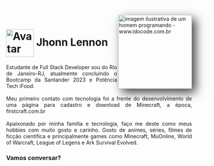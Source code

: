 <img align="right" alt="imagem ilustrativa de um homem programando - www.idocode.com.br" height="200px" style="box-shadow: 10px 10px 25px 0px rgba(0,0,0,0.75); -webkit-box-shadow: 10px 10px 25px 0px rgba(0,0,0,0.75); -moz-box-shadow: 10px 10px 25px 0px rgba(0,0,0,0.75);" src="https://idocode.com.br/wp-content/uploads/2020/05/0-destaque-linguagens-de-programacao-2019.jpg.webp">

<h1>
    <a href="https://www.instagram.com/jhonnlennonfelix/">
     <img align="center" alt="Avatar Jhonn Lennon Felix" width="75px" src="https://instagram.fgig6-1.fna.fbcdn.net/v/t51.2885-19/312224665_412541234230246_2126704766640006357_n.jpg?stp=dst-jpg_s150x150&_nc_ht=instagram.fgig6-1.fna.fbcdn.net&_nc_cat=110&_nc_ohc=Gn20nZvkX_8AX90vlTl&edm=AOQ1c0wBAAAA&ccb=7-5&oh=00_AfC2yfvR1wIXTisRIw94dfiRUzsE9zh-96_sxKFYipnEHw&oe=652319A2&_nc_sid=8b3546"></a>
    <span>Jhonn Lennon</span>
</h1>

<p align="justify">Estudante de Full Stack Developer sou do Rio de Janeiro-RJ, atualmente concluindo o Bootcamp da Santander 2023 e Potência Tech iFood.
<br><br>
Meu primeiro contato com tecnologia foi a frente do desenvolvimento de uma página para cadastro e download de Minecraft, a época, firstcraft.com.br
<br><br>
Apaixonado por minha família e tecnologia, faço me deste como meus hobbies com muito gosto e carinho. Gosto de animes, séries, filmes de ficção cientifica e
principalmente games como Minecraft, MuOnline, World of Warcraft, League of Legens e Ark Survival Evolved.</p>

<h3 align="left">Vamos conversar?</h3>
